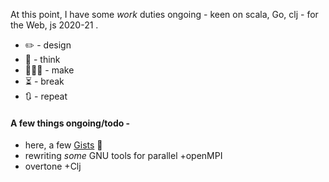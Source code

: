 At this point, I have some _work_ duties ongoing - keen on scala, Go, clj - for the Web, js 2020-21 .

- ✏️ - design 
- 💭 - think
- 🧑🏽‍💻 - make
- ⏳ - break
- 🔃 - repeat

#### A few things ongoing/todo -

* here, a few [Gists](https://gists.github.com/0x-narji) 🏮
* rewriting *some* GNU tools for parallel +openMPI
* overtone +Clj

<!---
0x-narji/0x-narji is a ✨ special ✨ repository because its `README.md` (this file) appears on your GitHub profile.
You can click the Preview link to take a look at your changes.
--->
